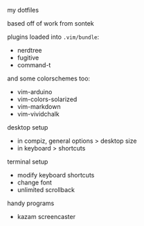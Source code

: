 my dotfiles

based off of work from sontek

plugins loaded into `.vim/bundle`:

* nerdtree
* fugitive
* command-t

and some colorschemes too:

* vim-arduino
* vim-colors-solarized
* vim-markdown
* vim-vividchalk

desktop setup
* in compiz, general options > desktop size
* in keyboard > shortcuts

terminal setup
* modify keyboard shortcuts
* change font
* unlimited scrollback

handy programs
* kazam screencaster
